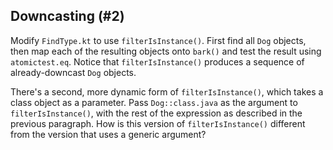 ## Downcasting (#2)

Modify `FindType.kt` to use `filterIsInstance()`. First find all `Dog` objects,
then map each of the resulting objects onto `bark()` and test the result using
`atomictest.eq`. Notice that `filterIsInstance()` produces a sequence of
already-downcast `Dog` objects.

There's a second, more dynamic form of `filterIsInstance()`, which takes a
class object as a parameter. Pass `Dog::class.java` as the argument to
`filterIsInstance()`, with the rest of the expression as described in the
previous paragraph. How is this version of `filterIsInstance()` different from
the version that uses a generic argument?
